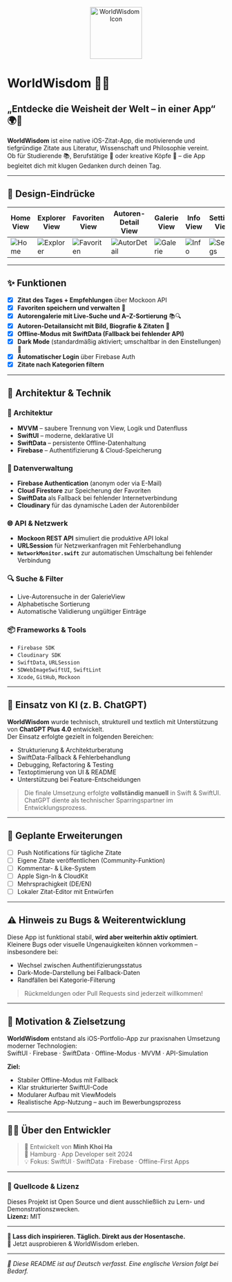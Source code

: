 <p align="center">
  <img src="[https://res.cloudinary.com/dpaehynl2/image/upload/v1747577939/worldwisdom_icon.png](https://res.cloudinary.com/dpaehynl2/image/upload/v1747579900/WorldWisdom_App_tvuuor.png)" alt="WorldWisdom Icon" width="120" />
</p>

# WorldWisdom 🌟📖  

## „Entdecke die Weisheit der Welt – in einer App“ 🌍💬  

**WorldWisdom** ist eine native iOS-Zitat-App, die motivierende und tiefgründige Zitate aus Literatur, Wissenschaft und Philosophie vereint.  
Ob für Studierende 📚, Berufstätige 💼 oder kreative Köpfe 🎨 – die App begleitet dich mit klugen Gedanken durch deinen Tag.  

---

## 📱 Design-Eindrücke  

| Home View | Explorer View | Favoriten View | Autoren-Detail View | Galerie View | Info View | Settings View |
|-----------|---------------|----------------|---------------------|--------------|-----------|----------------|
| ![Home](https://res.cloudinary.com/dpaehynl2/image/upload/v1747577934/Simulator_Screenshot_-_iPhone_16_Pro_-_2025-05-18_at_16.11.03_aa5zkj.png) | ![Explorer](https://res.cloudinary.com/dpaehynl2/image/upload/v1747577934/Simulator_Screenshot_-_iPhone_16_Pro_-_2025-05-18_at_16.11.14_f1k3kd.png) | ![Favoriten](https://res.cloudinary.com/dpaehynl2/image/upload/v1747577932/Simulator_Screenshot_-_iPhone_16_Pro_-_2025-05-18_at_16.12.34_g2cflh.png) | ![AutorDetail](https://res.cloudinary.com/dpaehynl2/image/upload/v1747577935/Simulator_Screenshot_-_iPhone_16_Pro_-_2025-05-18_at_16.11.43_aqo0fw.png) | ![Galerie](https://res.cloudinary.com/dpaehynl2/image/upload/v1747577935/Simulator_Screenshot_-_iPhone_16_Pro_-_2025-05-18_at_16.12.42_qcgswh.png) | ![Info](https://res.cloudinary.com/dpaehynl2/image/upload/v1747577932/Simulator_Screenshot_-_iPhone_16_Pro_-_2025-05-18_at_16.10.11_t5ggch.png) | ![Settings](https://res.cloudinary.com/dpaehynl2/image/upload/v1747577930/Simulator_Screenshot_-_iPhone_16_Pro_-_2025-05-18_at_16.15.13_f9jqrh.png) |

---

## ✨ Funktionen  

- [x] **Zitat des Tages + Empfehlungen** über Mockoon API  
- [x] **Favoriten speichern und verwalten** 💖  
- [x] **Autorengalerie mit Live-Suche und A–Z-Sortierung** 📚🔍  
- [x] **Autoren-Detailansicht mit Bild, Biografie & Zitaten** 👤  
- [x] **Offline-Modus mit SwiftData (Fallback bei fehlender API)**  
- [x] **Dark Mode** (standardmäßig aktiviert; umschaltbar in den Einstellungen) 🌙  
- [x] **Automatischer Login** über Firebase Auth  
- [x] **Zitate nach Kategorien filtern**  

---

## 🧠 Architektur & Technik  

### 🧱 Architektur
- **MVVM** – saubere Trennung von View, Logik und Datenfluss  
- **SwiftUI** – moderne, deklarative UI  
- **SwiftData** – persistente Offline-Datenhaltung  
- **Firebase** – Authentifizierung & Cloud-Speicherung  

### 🔐 Datenverwaltung
- **Firebase Authentication** (anonym oder via E-Mail)  
- **Cloud Firestore** zur Speicherung der Favoriten  
- **SwiftData** als Fallback bei fehlender Internetverbindung  
- **Cloudinary** für das dynamische Laden der Autorenbilder  

### 🌐 API & Netzwerk
- **Mockoon REST API** simuliert die produktive API lokal  
- **URLSession** für Netzwerkanfragen mit Fehlerbehandlung  
- **`NetworkMonitor.swift`** zur automatischen Umschaltung bei fehlender Verbindung  

### 🔍 Suche & Filter
- Live-Autorensuche in der GalerieView  
- Alphabetische Sortierung  
- Automatische Validierung ungültiger Einträge  

### 📦 Frameworks & Tools
- `Firebase SDK`  
- `Cloudinary SDK`  
- `SwiftData`, `URLSession`  
- `SDWebImageSwiftUI`, `SwiftLint`  
- `Xcode`, `GitHub`, `Mockoon`  

---

## 🤖 Einsatz von KI (z. B. ChatGPT)

**WorldWisdom** wurde technisch, strukturell und textlich mit Unterstützung von **ChatGPT Plus 4.0** entwickelt.  
Der Einsatz erfolgte gezielt in folgenden Bereichen:

- Strukturierung & Architekturberatung  
- SwiftData-Fallback & Fehlerbehandlung  
- Debugging, Refactoring & Testing  
- Textoptimierung von UI & README  
- Unterstützung bei Feature-Entscheidungen  

> Die finale Umsetzung erfolgte **vollständig manuell** in Swift & SwiftUI.  
> ChatGPT diente als technischer Sparringspartner im Entwicklungsprozess.

---

## 🔮 Geplante Erweiterungen

- [ ] Push Notifications für tägliche Zitate  
- [ ] Eigene Zitate veröffentlichen (Community-Funktion)  
- [ ] Kommentar- & Like-System  
- [ ] Apple Sign-In & CloudKit  
- [ ] Mehrsprachigkeit (DE/EN)  
- [ ] Lokaler Zitat-Editor mit Entwürfen  

---

## ⚠️ Hinweis zu Bugs & Weiterentwicklung

Diese App ist funktional stabil, **wird aber weiterhin aktiv optimiert**.  
Kleinere Bugs oder visuelle Ungenauigkeiten können vorkommen – insbesondere bei:

- Wechsel zwischen Authentifizierungsstatus  
- Dark-Mode-Darstellung bei Fallback-Daten  
- Randfällen bei Kategorie-Filterung  

> Rückmeldungen oder Pull Requests sind jederzeit willkommen!

---

## 🚀 Motivation & Zielsetzung  

**WorldWisdom** entstand als iOS-Portfolio-App zur praxisnahen Umsetzung moderner Technologien:  
SwiftUI · Firebase · SwiftData · Offline-Modus · MVVM · API-Simulation

**Ziel:**  
- Stabiler Offline-Modus mit Fallback  
- Klar strukturierter SwiftUI-Code  
- Modularer Aufbau mit ViewModels  
- Realistische App-Nutzung – auch im Bewerbungsprozess

---

## 👨‍💻 Über den Entwickler

> 👋 Entwickelt von **Minh Khoi Ha**  
> 📍 Hamburg · App Developer seit 2024  
> 💡 Fokus: SwiftUI · SwiftData · Firebase · Offline-First Apps

---

### 📂 Quellcode & Lizenz

Dieses Projekt ist Open Source und dient ausschließlich zu Lern- und Demonstrationszwecken.  
**Lizenz:** MIT

---

**🧠 Lass dich inspirieren. Täglich. Direkt aus der Hosentasche.**  
📲 Jetzt ausprobieren & WorldWisdom erleben.

---

*📘 Diese README ist auf Deutsch verfasst. Eine englische Version folgt bei Bedarf.*
